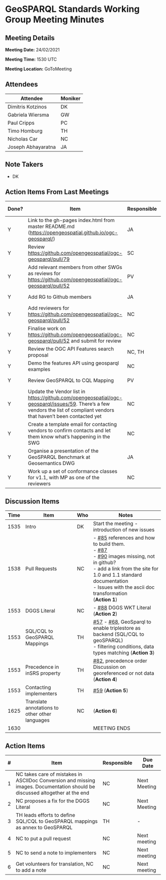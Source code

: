 # GeoSPARQL Standards Working Group Meeting Minutes
## Meeting Details
**Meeting Date:** 24/02/2021

**Meeting Time:** 1530 UTC

**Meeting Location:** GoToMeeting  

## Attendees
Attendee | Moniker |
---- | ---- |
Dimitris Kotzinos | DK |
Gabriela Wiersma | GW |
Paul Cripps | PC |
Timo Homburg | TH |
Nicholas Car | NC |
Joseph Abhayaratna | JA |

## Note Takers
- DK

## Action Items From Last Meetings
Done? | Item | Responsible | Due Date |
---- | ---- | ---- | --- |
Y | Link to the gh-pages index.html from master README.md (https://opengeospatial.github.io/ogc-geosparql/) | JA | Next Meeting |
Y | Review https://github.com/opengeospatial/ogc-geosparql/pull/79 | SC | Next Meeting |
Y | Add relevant members from other SWGs as reviews for https://github.com/opengeospatial/ogc-geosparql/pull/52 | PV | Next Meeting |
Y | Add RG to Github members | JA | Next Meeting |
Y | Add reviewers for https://github.com/opengeospatial/ogc-geosparql/pull/52 | NC | Next Meeting |
Y | Finalise work on https://github.com/opengeospatial/ogc-geosparql/pull/52 and submit for review | NC | Next Meeting |
Y | Review the OGC API Features search proposal | NC, TH | Next Meeting |
Y | Demo the features API using geosparql examples | NC | Next Meeting |
Y | Review GeoSPARQL to CQL Mapping | PV | Next Meeting |
Y | Update the Vendor list in https://github.com/opengeospatial/ogc-geosparql/issues/59. There’s a few vendors the list of compliant vendors that haven’t been contacted yet | NC | Next Meeting |
Y | Create a template email for contacting vendors to confirm contacts and let them know what’s happening in the SWG | NC | Next Meeting |
Y | Organise a presentation of the GeoSPARQL Benchmark at Geosemantics DWG | JA | Next Meeting |
Y | Work up a set of conformance classes for v1.1, with MP as one of the reviewers | NC | Next Meeting |

## Discussion Items
Time | Item | Who | Notes |
---- | ---- | ---- | ---- |
1535 | Intro | DK | Start the meeting - introduction of new issues |
1538 | Pull Requests | NC | - [#85](https://github.com/opengeospatial/ogc-geosparql/issues/85) references and how to build them.<br/>- [#87](https://github.com/opengeospatial/ogc-geosparql/issues/87)<br/>- [#90](https://github.com/opengeospatial/ogc-geosparql/issues/90) images missing, not in github?<br/>- add a link from the site for 1.0 and 1.1 standard documentation<br/>- Issues with the ascii doc transformation<br/>(**Action 1**) |
1553 | DGGS Literal | NC | - [#88](https://github.com/opengeospatial/ogc-geosparql/issues/88) DGGS WKT Literal<br/>(**Action 2**) |
1553 | SQL/CQL to GeoSPARQL Mappings | TH | [#57](https://github.com/opengeospatial/ogc-geosparql/issues/57) - [#68](https://github.com/opengeospatial/ogc-geosparql/issues/68), GeoSparql to enable triplestore as backend (SQL/CQL to geoSPARQL)<br/> - filtering conditions, data types matching (**Action 3**) |
1553 | Precedence in inSRS property | TH | [#82](https://github.com/opengeospatial/ogc-geosparql/issues/82), precedence order Discussion on georeferenced or not data (**Action 4**) |
1553 | Contacting implementers | TH | [#59](https://github.com/opengeospatial/ogc-geosparql/issues/59)  (**Action 5**) |
1625 | Translate annotations to other other languages | NC | (**Action 6**) |
1630 | | | MEETING ENDS |

## Action Items
\# | Item | Responsible | Due Date |
---- | ---- | ---- | ---- |
1 | NC takes care of mistakes in ASCIIDoc Conversion and missing images. Documentation should be discussed altogether at the end | NC | Next Meeting |
2 | NC proposes a fix for the DGGS Literal | NC | Next Meeting |
3 | TH leads efforts to define SQL/CQL to GeoSPARQL mappings as annex to GeoSPARQL | TH | - |
4 | NC to put a pull request | NC | Next meeting |
5 | NC to send a note to implementers | NC | Next meeting |
6 | Get volunteers for translation, NC to add a note | NC | Next meeting |
